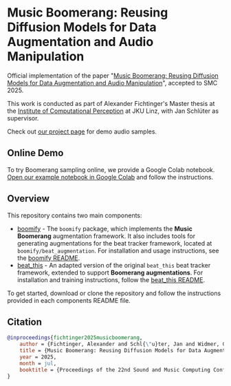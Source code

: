 # Music Boomerang: Reusing Diffusion Models for Data Augmentation and Audio Manipulation

Official implementation of the paper "<a href="">Music Boomerang: Reusing Diffusion Models for Data Augmentation and Audio Manipulation</a>", accepted to SMC 2025.

This work is conducted as part of Alexander Fichtinger's Master thesis at the [Institute of Computational Perception](https://www.jku.at/en/institute-of-computational-perception/) at JKU Linz, with Jan Schlüter as supervisor.

Check out [our project page](https://malex1106.github.io/boomify/) for demo audio samples.

## Online Demo

To try Boomerang sampling online, we provide a Google Colab notebook. [Open our example notebook in Google Colab](https://colab.research.google.com/github/malex1106/boomify/blob/main/boomify_example.ipynb) and follow the instructions.

## Overview
This repository contains two main components:
- [boomify](boomify/README.md) - The <code>boomify</code> package, which implements the **Music Boomerang** augmentation framework. It also includes tools for generating augmentations for the beat tracker framework, located at <code>boomify/beat_augmentation</code>. For installation and usage instructions, see the [boomify README](boomify/README.md).
- [beat_this](beat_this/README.md) - An adapted version of the original <code>beat_this</code> beat tracker framework, extended to support **Boomerang augmentations**. For installation and training instructions, follow the [beat_this README](beat_this/README.md).

To get started, download or clone the repository and follow the instructions provided in each components README file.

## Citation

```bibtex
@inproceedings{fichtinger2025musicboomerang,
    author = {Fichtinger, Alexander and Schl{\"u}ter, Jan and Widmer, Gerhard},
    title = {Music Boomerang: Reusing Diffusion Models for Data Augmentation and Audio Manipulation},
    year = 2025,
    month = jul,
    booktitle = {Proceedings of the 22nd Sound and Music Computing Conference},
}
```
